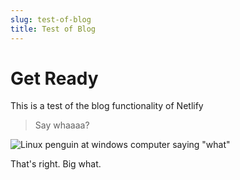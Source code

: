 ```yaml
---
slug: test-of-blog
title: Test of Blog
---
```

# Get Ready

This is a test of the blog functionality of Netlify

> Say whaaaa?

![Linux penguin at windows computer saying "what"](/uploads/penguin.jpg "Penguin")

That's right. Big what.